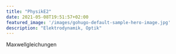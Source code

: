 ```yaml
---
title: "PhysikE2"
date: 2021-05-08T19:51:57+02:00
featured_image: '/images/gohugo-default-sample-hero-image.jpg'
description: "Elektrodynamik, Optik"
---
```


Maxwellgleichungen
